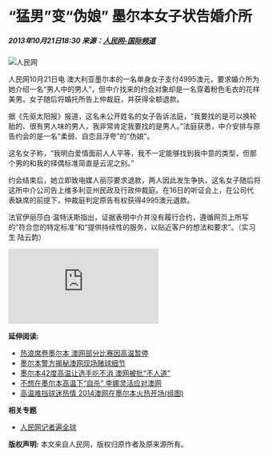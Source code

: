 # “猛男”变“伪娘” 墨尔本女子状告婚介所

##### 2013年10月21日18:30 来源：[人民网-国际频道](http://world.people.com.cn/)

![人民网](http://58.68.146.78/index/?cid=&catalogs=1002&keyword=&refer=)

人民网10月21日电 澳大利亚墨尔本的一名单身女子支付4995澳元，要求婚介所为她介绍一名“男人中的男人”，但中介找来的约会对象却是一名穿着粉色毛衣的花样美男。女子随后将婚托所告上仲裁庭，并获得全额退款。

据《先驱太阳报》报道，这名未公开姓名的女子告诉法庭，“我要找的是可以换轮胎的、很有男人味的男人，我非常肯定我要找的是男人。”法庭获悉，中介安排与原告约会的是一名“柔弱、自恋且浮夸”的“伪娘”。

这名女子称，“我明白爱情面前人人平等，我不一定能够找到我中意的类型，但那个男的和我的择偶标准简直是云泥之别。”

约会结束后，她立即致电媒人丽莎要求退款，两人因此发生争执，这名女子随后将这所中介公司告上维多利亚州民政及行政仲裁庭。在16日的听证会上，在公司代表缺席的前提下，仲裁庭判定原告有权获得4995澳元退款。

法官伊丽莎白·温特沃斯指出，证据表明中介并没有履行合约，遵循网页上所写的“符合您的特定标准”和“提供持续性的服务，以贴近客户的想法和要求”。（实习生 陆云韵）

![图片](http://www.people.com.cn/GB/123231/365206/index.html)

**延伸阅读:**

- [热浪席卷墨尔本 澳网部分比赛因高温暂停](http://sports.people.com.cn/n/2014/0116/c372175-24140206.html)
- [墨尔本警方揭秘澳网现场赌球细节](http://sports.people.com.cn/n/2014/0116/c22176-24136786.html)
- [墨尔本42度高温让选手吃不消 澳网被批“不人道”](http://sports.people.com.cn/n/2014/0115/c22155-24126435.html)
- [不想在墨尔本高温下“自杀” 李娜灵活应对澳网](http://sports.people.com.cn/n/2014/0113/c22176-24105114.html)
- [高温难挡球迷热情 2014澳网在墨尔本火热开场(组图)](http://sports.people.com.cn/n/2014/0113/c22155-24099089.html)

**相关专题**

- [人民网记者遍全球](http://www.people.com.cn/GB/other3983/index.html)

**版权声明:** 本文来自人民网，版权归原作者及原来源所有。
<!-- tcd_original_link http://world.people.com.cn/n/2013/1021/c1002-23277691.html -->
